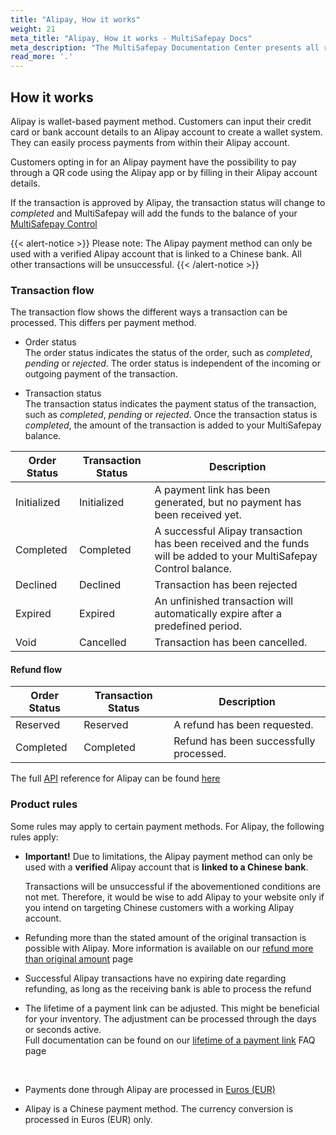 ```yaml
---
title: "Alipay, How it works"
weight: 21
meta_title: "Alipay, How it works - MultiSafepay Docs"
meta_description: "The MultiSafepay Documentation Center presents all relevant information about our Plugins and API. You can also find support pages for payment methods, tools and general questions as well as the contact details of our Support and Integration Teams."
read_more: '.'
---
```


##  How it works
Alipay is wallet-based payment method. Customers can input their credit card or bank account details to an Alipay account to create a wallet system. They can easily process payments from within their Alipay account.

Customers opting in for an Alipay payment have the possibility to pay through a QR code using the Alipay app or by filling in their Alipay account details.

If the transaction is approved by Alipay, the transaction status will change to _completed_ and MultiSafepay will add the funds to the balance of your [MultiSafepay Control](https://merchant.multisafepay.com/)

{{< alert-notice >}} Please note: The Alipay payment method can only be used with a verified Alipay account that is linked to a Chinese bank. All other transactions will be unsuccessful. {{< /alert-notice >}} 


### Transaction flow
The transaction flow shows the different ways a transaction can be processed. This differs per payment method.

* Order status      
The order status indicates the status of the order, such as _completed_, _pending_ or _rejected_. The order status is independent of the incoming or outgoing payment of the transaction.

* Transaction status       
The transaction status indicates the payment status of the transaction, such as _completed_, _pending_ or _rejected_. Once the transaction status is _completed_, the amount of the transaction is added to your MultiSafepay balance.

| Order Status                      | Transaction Status      | Description |
|--------------------------------|-----------|-----------------------------------------------------------------------------------------|
| Initialized | Initialized | A payment link has been generated, but no payment has been received yet.  | 
| Completed   | Completed   | A successful Alipay transaction has been received and the funds will be added to your MultiSafepay Control balance.   | 
| Declined    | Declined    | Transaction has been rejected   | 
| Expired     | Expired     | An unfinished transaction will automatically expire after a predefined period.  | 
| Void        | Cancelled    | Transaction has been cancelled.   | 


#### Refund flow 

| Order Status                      | Transaction Status      | Description |
|--------------------------------|-----------|-----------------------------------------------------------------------------------------|
| Reserved       | Reserved    | A refund has been requested. | 
| Completed      | Completed   | Refund has been successfully processed.  | 


The full [API](/faq/general/glossary/#api) reference for Alipay can be found [here](/api/#alipay)

### Product rules
Some rules may apply to certain payment methods. For Alipay, the following rules apply:

* __Important!__ Due to limitations, the Alipay payment method can only be used with a __verified__ Alipay account that is __linked to a Chinese bank__.

    Transactions will be unsuccessful if the abovementioned conditions are not met. Therefore, it would be wise to add Alipay to your website only if you intend on targeting Chinese customers with a working Alipay account.


* Refunding more than the stated amount of the original transaction is possible with Alipay. More information is available on our [refund more than original amount](/faq/finance/refund-more-than-original-amount) page

* Successful Alipay transactions have no expiring date regarding refunding, as long as the receiving bank is able to process the refund

* The lifetime of a payment link can be adjusted. This might be beneficial for your inventory. The adjustment can be processed through the days or seconds active.   
Full documentation can be found on our [lifetime of a payment link](/faq/api/lifetime-of-a-payment-link) FAQ page
<br>

* Payments done through Alipay are processed in [Euros (EUR)](/faq/general/which-currencies-are-supported-by-multisafepay)

* Alipay is a Chinese payment method. The currency conversion is processed in Euros (EUR) only.
